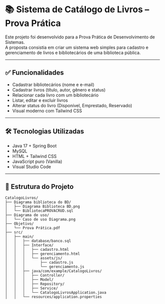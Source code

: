 # 📚 Sistema de Catálogo de Livros – Prova Prática

Este projeto foi desenvolvido para a Prova Prática de Desenvolvimento de Sistemas.  
A proposta consistia em criar um sistema web simples para cadastro e gerenciamento de livros e bibliotecários de uma biblioteca pública.

---

## ✅ Funcionalidades

- Cadastrar bibliotecários (nome e e-mail)
- Cadastrar livros (título, autor, gênero e status)
- Relacionar cada livro com um bibliotecário
- Listar, editar e excluir livros
- Alterar status do livro (Disponível, Emprestado, Reservado)
- Visual moderno com Tailwind CSS

---

## 🛠 Tecnologias Utilizadas

- Java 17 + Spring Boot
- MySQL
- HTML + Tailwind CSS
- JavaScript puro (Vanilla)
- Visual Studio Code

---

## 📁 Estrutura do Projeto

```plaintext
CatalogoLivros/
├── Diagrama biblioteca do BD/
│   ├── Diagrama Biblioteca BD.png
│   └── BibliotecaPROVACRUD.sql
├── Diagrama de uso/
│   └── Caso de uso Diagrama.png
├── Objetivo/
│   └── Prova Prática.pdf
├── src/
│   ├── main/
│   │   ├── database/banco.sql
│   │   ├── Interface/
│   │   │   ├── cadastro.html
│   │   │   ├── gerenciamento.html
│   │   │   └── assets/js/
│   │   │       ├── cadastro.js
│   │   │       └── gerenciamento.js
│   │   ├── java/com/example/CatalogoLivros/
│   │   │   ├── Controller/
│   │   │   ├── Model/
│   │   │   ├── Repository/
│   │   │   ├── Service/
│   │   │   └── CatalogoLivrosApplication.java
│   │   └── resources/application.properties
